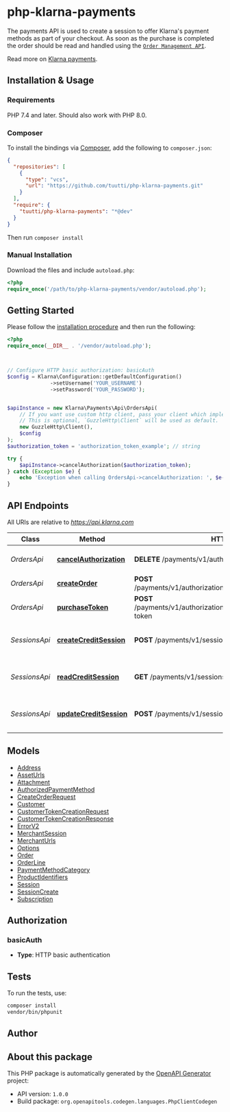# php-klarna-payments

The payments API is used to create a session to offer Klarna's payment methods as part of your checkout. As soon as the purchase is completed the order should be read and handled using the [`Order Management API`](https://docs.klarna.com/api/ordermanagement).

Read more on [Klarna payments](https://docs.klarna.com/klarna-payments/).


## Installation & Usage

### Requirements

PHP 7.4 and later.
Should also work with PHP 8.0.

### Composer

To install the bindings via [Composer](https://getcomposer.org/), add the following to `composer.json`:

```json
{
  "repositories": [
    {
      "type": "vcs",
      "url": "https://github.com/tuutti/php-klarna-payments.git"
    }
  ],
  "require": {
    "tuutti/php-klarna-payments": "*@dev"
  }
}
```

Then run `composer install`

### Manual Installation

Download the files and include `autoload.php`:

```php
<?php
require_once('/path/to/php-klarna-payments/vendor/autoload.php');
```

## Getting Started

Please follow the [installation procedure](#installation--usage) and then run the following:

```php
<?php
require_once(__DIR__ . '/vendor/autoload.php');



// Configure HTTP basic authorization: basicAuth
$config = Klarna\Configuration::getDefaultConfiguration()
              ->setUsername('YOUR_USERNAME')
              ->setPassword('YOUR_PASSWORD');


$apiInstance = new Klarna\Payments\Api\OrdersApi(
    // If you want use custom http client, pass your client which implements `GuzzleHttp\ClientInterface`.
    // This is optional, `GuzzleHttp\Client` will be used as default.
    new GuzzleHttp\Client(),
    $config
);
$authorization_token = 'authorization_token_example'; // string

try {
    $apiInstance->cancelAuthorization($authorization_token);
} catch (Exception $e) {
    echo 'Exception when calling OrdersApi->cancelAuthorization: ', $e->getMessage(), PHP_EOL;
}

```

## API Endpoints

All URIs are relative to *https://api.klarna.com*

Class | Method | HTTP request | Description
------------ | ------------- | ------------- | -------------
*OrdersApi* | [**cancelAuthorization**](docs/Api/OrdersApi.md#cancelauthorization) | **DELETE** /payments/v1/authorizations/{authorizationToken} | Cancel an existing authorization
*OrdersApi* | [**createOrder**](docs/Api/OrdersApi.md#createorder) | **POST** /payments/v1/authorizations/{authorizationToken}/order | Create a new order
*OrdersApi* | [**purchaseToken**](docs/Api/OrdersApi.md#purchasetoken) | **POST** /payments/v1/authorizations/{authorizationToken}/customer-token | Generate a consumer token
*SessionsApi* | [**createCreditSession**](docs/Api/SessionsApi.md#createcreditsession) | **POST** /payments/v1/sessions | Create a new payment session
*SessionsApi* | [**readCreditSession**](docs/Api/SessionsApi.md#readcreditsession) | **GET** /payments/v1/sessions/{session_id} | Read an existing payment session
*SessionsApi* | [**updateCreditSession**](docs/Api/SessionsApi.md#updatecreditsession) | **POST** /payments/v1/sessions/{session_id} | Update an existing payment session

## Models

- [Address](docs/Model/Address.md)
- [AssetUrls](docs/Model/AssetUrls.md)
- [Attachment](docs/Model/Attachment.md)
- [AuthorizedPaymentMethod](docs/Model/AuthorizedPaymentMethod.md)
- [CreateOrderRequest](docs/Model/CreateOrderRequest.md)
- [Customer](docs/Model/Customer.md)
- [CustomerTokenCreationRequest](docs/Model/CustomerTokenCreationRequest.md)
- [CustomerTokenCreationResponse](docs/Model/CustomerTokenCreationResponse.md)
- [ErrorV2](docs/Model/ErrorV2.md)
- [MerchantSession](docs/Model/MerchantSession.md)
- [MerchantUrls](docs/Model/MerchantUrls.md)
- [Options](docs/Model/Options.md)
- [Order](docs/Model/Order.md)
- [OrderLine](docs/Model/OrderLine.md)
- [PaymentMethodCategory](docs/Model/PaymentMethodCategory.md)
- [ProductIdentifiers](docs/Model/ProductIdentifiers.md)
- [Session](docs/Model/Session.md)
- [SessionCreate](docs/Model/SessionCreate.md)
- [Subscription](docs/Model/Subscription.md)

## Authorization

### basicAuth

- **Type**: HTTP basic authentication

## Tests

To run the tests, use:

```bash
composer install
vendor/bin/phpunit
```

## Author



## About this package

This PHP package is automatically generated by the [OpenAPI Generator](https://openapi-generator.tech) project:

- API version: `1.0.0`
- Build package: `org.openapitools.codegen.languages.PhpClientCodegen`
